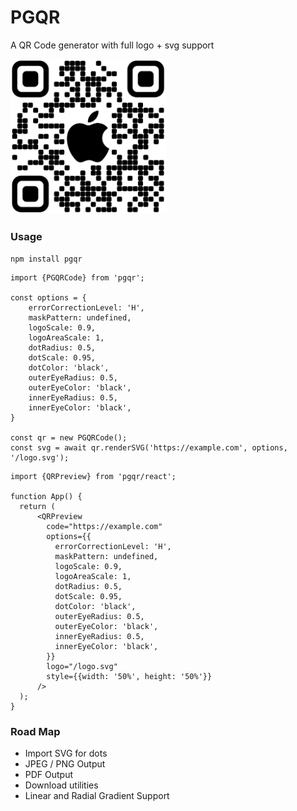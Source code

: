 # PGQR

A QR Code generator with full logo + svg support

<img src='qr.png' style='width: 250px'>

### Usage

```
npm install pgqr
```

```
import {PGQRCode} from 'pgqr';

const options = {
    errorCorrectionLevel: 'H',
    maskPattern: undefined,
    logoScale: 0.9,
    logoAreaScale: 1,
    dotRadius: 0.5,
    dotScale: 0.95,
    dotColor: 'black',
    outerEyeRadius: 0.5,
    outerEyeColor: 'black',
    innerEyeRadius: 0.5,
    innerEyeColor: 'black',
}

const qr = new PGQRCode();
const svg = await qr.renderSVG('https://example.com', options, '/logo.svg');
```

```
import {QRPreview} from 'pgqr/react';

function App() {
  return (
      <QRPreview
        code="https://example.com"
        options={{
          errorCorrectionLevel: 'H',
          maskPattern: undefined,
          logoScale: 0.9,
          logoAreaScale: 1,
          dotRadius: 0.5,
          dotScale: 0.95,
          dotColor: 'black',
          outerEyeRadius: 0.5,
          outerEyeColor: 'black',
          innerEyeRadius: 0.5,
          innerEyeColor: 'black',
        }}
        logo="/logo.svg"
        style={{width: '50%', height: '50%'}}
      />
  );
}
```

### Road Map
- Import SVG for dots
- JPEG / PNG Output
- PDF Output
- Download utilities
- Linear and Radial Gradient Support